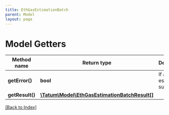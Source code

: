 ```yaml
---
title: EthGasEstimationBatch
parent: Model
layout: page
---
```


# Model Getters

Method name | Return type | Description | Notes
------------ | ------------- | ------------- | -------------
**getError()** | **bool** | If all estimations succeeded. |
**getResult()** | [**\Tatum\Model\EthGasEstimationBatchResult[]**](EthGasEstimationBatchResult.md) |  |

[[Back to Index]](../index.md)
